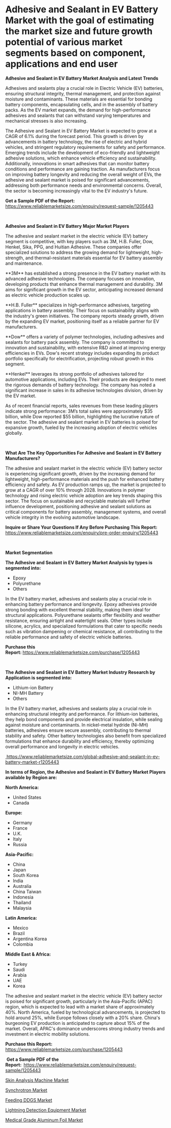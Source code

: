 <p><h1>Adhesive and Sealant in EV Battery Market with the goal of estimating the market size and future growth potential of various market segments based on component, applications and end user</h1></p><p><strong>Adhesive and Sealant in EV Battery Market Analysis and Latest Trends</strong></p>
<p><p>Adhesives and sealants play a crucial role in Electric Vehicle (EV) batteries, ensuring structural integrity, thermal management, and protection against moisture and contaminants. These materials are essential for bonding battery components, encapsulating cells, and in the assembly of battery packs. As the EV market expands, the demand for high-performance adhesives and sealants that can withstand varying temperatures and mechanical stresses is also increasing.</p><p>The Adhesive and Sealant in EV Battery Market is expected to grow at a CAGR of 6.1% during the forecast period. This growth is driven by advancements in battery technology, the rise of electric and hybrid vehicles, and stringent regulatory requirements for safety and performance. Emerging trends include the development of eco-friendly and lightweight adhesive solutions, which enhance vehicle efficiency and sustainability. Additionally, innovations in smart adhesives that can monitor battery conditions and performance are gaining traction. As manufacturers focus on improving battery longevity and reducing the overall weight of EVs, the adhesive and sealant market is poised for significant advancements, addressing both performance needs and environmental concerns. Overall, the sector is becoming increasingly vital to the EV industry's future.</p></p>
<p><strong>Get a Sample PDF of the Report:&nbsp;</strong> <a href="https://www.reliablemarketsize.com/enquiry/request-sample/1205443?utm_campaign=2034&utm_medium=2&utm_source=Github&utm_content=ia&utm_term=26032025&utm_id=adhesive-and-sealant-in-ev-battery">https://www.reliablemarketsize.com/enquiry/request-sample/1205443</a></p>
<p>&nbsp;</p>
<p><strong>Adhesive and Sealant in EV Battery Major Market Players</strong></p>
<p><p>The adhesive and sealant market in the electric vehicle (EV) battery segment is competitive, with key players such as 3M, H.B. Fuller, Dow, Henkel, Sika, PPG, and Huitian Adhesive. These companies offer specialized solutions to address the growing demand for lightweight, high-strength, and thermal-resistant materials essential for EV battery assembly and maintenance.</p><p>**3M** has established a strong presence in the EV battery market with its advanced adhesive technologies. The company focuses on innovation, developing products that enhance thermal management and durability. 3M aims for significant growth in the EV sector, anticipating increased demand as electric vehicle production scales up.</p><p>**H.B. Fuller** specializes in high-performance adhesives, targeting applications in battery assembly. Their focus on sustainability aligns with the industry's green initiatives. The company reports steady growth, driven by the expanding EV market, positioning itself as a reliable partner for EV manufacturers.</p><p>**Dow** offers a variety of polymer technologies, including adhesives and sealants for battery pack assembly. The company is committed to innovation and sustainability, with extensive R&D aimed at improving energy efficiencies in EVs. Dow's recent strategy includes expanding its product portfolio specifically for electrification, projecting robust growth in this segment.</p><p>**Henkel** leverages its strong portfolio of adhesives tailored for automotive applications, including EVs. Their products are designed to meet the rigorous demands of battery technology. The company has noted a significant increase in sales in its adhesive technologies division, driven by the EV market.</p><p>As of recent financial reports, sales revenues from these leading players indicate strong performance: 3M’s total sales were approximately $35 billion, while Dow reported $55 billion, highlighting the lucrative nature of the sector. The adhesive and sealant market in EV batteries is poised for expansive growth, fueled by the increasing adoption of electric vehicles globally.</p></p>
<p>&nbsp;</p>
<p><strong>What Are The Key Opportunities For Adhesive and Sealant in EV Battery Manufacturers?</strong></p>
<p><p>The adhesive and sealant market in the electric vehicle (EV) battery sector is experiencing significant growth, driven by the increasing demand for lightweight, high-performance materials and the push for enhanced battery efficiency and safety. As EV production ramps up, the market is projected to grow at a CAGR of over 10% through 2028. Innovations in polymer technology and rising electric vehicle adoption are key trends shaping this sector. The focus on sustainable and recyclable materials will further influence development, positioning adhesive and sealant solutions as critical components for battery assembly, management systems, and overall vehicle integrity in the evolving automotive landscape.</p></p>
<p><strong>Inquire or Share Your Questions If Any Before Purchasing This Report:</strong> <a href="https://www.reliablemarketsize.com/enquiry/pre-order-enquiry/1205443?utm_campaign=2034&utm_medium=2&utm_source=Github&utm_content=ia&utm_term=26032025&utm_id=adhesive-and-sealant-in-ev-battery">https://www.reliablemarketsize.com/enquiry/pre-order-enquiry/1205443</a></p>
<p>&nbsp;</p>
<p><strong>Market Segmentation</strong></p>
<p><strong>The Adhesive and Sealant in EV Battery Market Analysis by types is segmented into:</strong></p>
<p><ul><li>Epoxy</li><li>Polyurethane</li><li>Others</li></ul></p>
<p><p>In the EV battery market, adhesives and sealants play a crucial role in enhancing battery performance and longevity. Epoxy adhesives provide strong bonding with excellent thermal stability, making them ideal for structural applications. Polyurethane sealants offer flexibility and weather resistance, ensuring airtight and watertight seals. Other types include silicone, acrylics, and specialized formulations that cater to specific needs such as vibration dampening or chemical resistance, all contributing to the reliable performance and safety of electric vehicle batteries.</p></p>
<p><strong>Purchase this Report:&nbsp;</strong><a href="https://www.reliablemarketsize.com/purchase/1205443?utm_campaign=2034&utm_medium=2&utm_source=Github&utm_content=ia&utm_term=26032025&utm_id=adhesive-and-sealant-in-ev-battery">https://www.reliablemarketsize.com/purchase/1205443</a></p>
<p>&nbsp;</p>
<p><strong>The Adhesive and Sealant in EV Battery Market Industry Research by Application is segmented into:</strong></p>
<p><ul><li>Lithium-ion Battery</li><li>NI-MH Battery</li><li>Others</li></ul></p>
<p><p>In the EV battery market, adhesives and sealants play a crucial role in enhancing structural integrity and performance. For lithium-ion batteries, they help bond components and provide electrical insulation, while sealing against moisture and contaminants. In nickel-metal hydride (Ni-MH) batteries, adhesives ensure secure assembly, contributing to thermal stability and safety. Other battery technologies also benefit from specialized formulations that enhance durability and efficiency, thereby optimizing overall performance and longevity in electric vehicles.</p></p>
<p><a href="https://www.reliablemarketsize.com/global-adhesive-and-sealant-in-ev-battery-market-r1205443?utm_campaign=2034&utm_medium=2&utm_source=Github&utm_content=ia&utm_term=26032025&utm_id=adhesive-and-sealant-in-ev-battery">&nbsp;https://www.reliablemarketsize.com/global-adhesive-and-sealant-in-ev-battery-market-r1205443</a></p>
<p><strong>In terms of Region, the Adhesive and Sealant in EV Battery Market Players available by Region are:</strong></p>
<p>
    <p> <strong> North America: </strong>
        <ul>
            <li>United States</li>
            <li>Canada</li>
        </ul>
        </p> 
    <p> <strong> Europe: </strong>
        <ul>
            <li>Germany</li>
            <li>France</li>
            <li>U.K.</li>
            <li>Italy</li>
            <li>Russia</li>
        </ul>
        </p> 
    <p> <strong> Asia-Pacific: </strong>
        <ul>
            <li>China</li>
            <li>Japan</li>
            <li>South Korea</li>
            <li>India</li>
            <li>Australia</li>
            <li>China Taiwan</li>
            <li>Indonesia</li>
            <li>Thailand</li>
            <li>Malaysia</li>
        </ul>
        </p> 
    <p> <strong> Latin America: </strong>
        <ul>
            <li>Mexico</li>
            <li>Brazil</li>
            <li>Argentina Korea</li>
            <li>Colombia</li>
        </ul>
        </p> 
    <p> <strong> Middle East & Africa: </strong>
        <ul>
            <li>Turkey</li>
            <li>Saudi</li>
            <li>Arabia</li>
            <li>UAE</li>
            <li>Korea</li>
        </ul>
    </p>
    </p>
<p><p>The adhesive and sealant market in the electric vehicle (EV) battery sector is poised for significant growth, particularly in the Asia-Pacific (APAC) region, which is expected to lead with a market share of approximately 40%. North America, fueled by technological advancements, is projected to hold around 25%, while Europe follows closely with a 20% share. China's burgeoning EV production is anticipated to capture about 15% of the market. Overall, APAC's dominance underscores strong industry trends and investment in electric mobility solutions.</p></p>
<p><strong>Purchase this Report: </strong><a href="https://www.reliablemarketsize.com/purchase/1205443?utm_campaign=2034&utm_medium=2&utm_source=Github&utm_content=ia&utm_term=26032025&utm_id=adhesive-and-sealant-in-ev-battery">https://www.reliablemarketsize.com/purchase/1205443</a></p>
<p>&nbsp;<strong>Get a Sample PDF of the Report:&nbsp;&nbsp;</strong><a href="https://www.reliablemarketsize.com/enquiry/request-sample/1205443?utm_campaign=2034&utm_medium=2&utm_source=Github&utm_content=ia&utm_term=26032025&utm_id=adhesive-and-sealant-in-ev-battery">https://www.reliablemarketsize.com/enquiry/request-sample/1205443</a></p>
<p><strong></strong></p>
<p><p><a href="https://www.linkedin.com/pulse/skin-analysis-machine-market-historical-data-future-prospects-ohr6e?utm_campaign=2034&utm_medium=2&utm_source=Github&utm_content=ia&utm_term=26032025&utm_id=adhesive-and-sealant-in-ev-battery">Skin Analysis Machine Market</a></p><p><a href="https://www.linkedin.com/pulse/success-road-map-growing-synchrotron-market-industrys-significant-cwtpe?utm_campaign=2034&utm_medium=2&utm_source=Github&utm_content=ia&utm_term=26032025&utm_id=adhesive-and-sealant-in-ev-battery">Synchrotron Market</a></p><p><a href="https://github.com/safurdorthu8/Market-Research-Report-List-1/blob/main/feeding-ddgs-market.md?utm_campaign=2034&utm_medium=2&utm_source=Github&utm_content=ia&utm_term=26032025&utm_id=adhesive-and-sealant-in-ev-battery">Feeding DDGS Market</a></p><p><a href="https://www.linkedin.com/pulse/lightning-detection-equipment-momentum-charting-136-cagr-ekxee?utm_campaign=2034&utm_medium=2&utm_source=Github&utm_content=ia&utm_term=26032025&utm_id=adhesive-and-sealant-in-ev-battery">Lightning Detection Equipment Market</a></p><p><a href="https://github.com/bettysbozer/Market-Research-Report-List-1/blob/main/medical-grade-aluminum-foil-market.md?utm_campaign=2034&utm_medium=2&utm_source=Github&utm_content=ia&utm_term=26032025&utm_id=adhesive-and-sealant-in-ev-battery">Medical Grade Aluminum Foil Market</a></p></p>